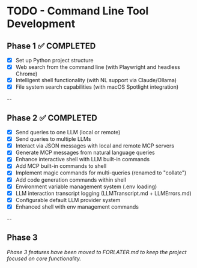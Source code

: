 # TODO - Command Line Tool Development

## Phase 1 ✅ COMPLETED
- [x] Set up Python project structure
- [x] Web search from the command line (with Playwright and headless Chrome)
- [x] Intelligent shell functionality (with NL support via Claude/Ollama)
- [x] File system search capabilities (with macOS Spotlight integration)

--

## Phase 2 ✅ COMPLETED
- [x] Send queries to one LLM (local or remote)
- [x] Send queries to multiple LLMs
- [x] Interact via JSON messages with local and remote MCP servers
- [x] Generate MCP messages from natural language queries
- [x] Enhance interactive shell with LLM built-in commands
- [x] Add MCP built-in commands to shell
- [x] Implement magic commands for multi-queries (renamed to "collate")
- [x] Add code generation commands within shell
- [x] Environment variable management system (.env loading)
- [x] LLM interaction transcript logging (LLMTranscript.md + LLMErrors.md)
- [x] Configurable default LLM provider system
- [x] Enhanced shell with env management commands

--

## Phase 3
*Phase 3 features have been moved to FORLATER.md to keep the project focused on core functionality.*